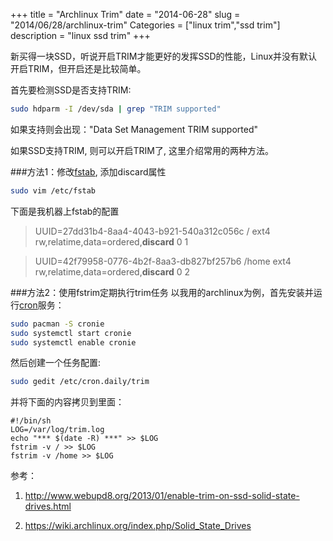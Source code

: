 +++
title = "Archlinux Trim"
date = "2014-06-28"
slug = "2014/06/28/archlinux-trim"
Categories = ["linux trim","ssd trim"]
description = "linux ssd trim"
+++

新买得一块SSD，听说开启TRIM才能更好的发挥SSD的性能，Linux并没有默认开启TRIM，但开启还是比较简单。

首先要检测SSD是否支持TRIM:

```bash
sudo hdparm -I /dev/sda | grep "TRIM supported"
```
如果支持则会出现："Data Set Management TRIM supported"

如果SSD支持TRIM, 则可以开启TRIM了, 这里介绍常用的两种方法。

###方法1：修改[fstab][1], 添加discard属性
```bash
sudo vim /etc/fstab
```

下面是我机器上fstab的配置
> UUID=27dd31b4-8aa4-4043-b921-540a312c056c       /               ext4            rw,relatime,data=ordered,**discard**        0 1

> 
> UUID=42f79958-0776-4b2f-8aa3-db827bf257b6       /home           ext4            rw,relatime,data=ordered,**discard**        0 2





###方法2：使用fstrim定期执行trim任务
以我用的archlinux为例，首先安装并运行[cron][2]服务：
```bash
sudo pacman -S cronie
sudo systemctl start cronie
sudo systemctl enable cronie
```

然后创建一个任务配置:
```bash
sudo gedit /etc/cron.daily/trim
```

并将下面的内容拷贝到里面：
```
#!/bin/sh
LOG=/var/log/trim.log
echo "*** $(date -R) ***" >> $LOG
fstrim -v / >> $LOG
fstrim -v /home >> $LOG
```


参考：

1. http://www.webupd8.org/2013/01/enable-trim-on-ssd-solid-state-drives.html

2. https://wiki.archlinux.org/index.php/Solid_State_Drives


[1]: http://en.wikipedia.org/wiki/Fstab
[2]: http://en.wikipedia.org/wiki/Cron

